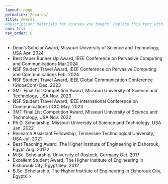```yaml
---
layout: page
permalink: /awards/
title: Awards
#description: Materials for courses you taught. Replace this text with your description.
nav: true
nav_order: 6
---
```



<ul class="circle-bullets">
<li>Dean’s Scholar Award, Missouri University of Science and Technology, USA Apr. 2024</li>
<li>Best Paper Runner Up Award, IEEE Conference on Pervasive Computing and Communications Mar.2024</li>
<li>NSF Student Travel Award, IEEE Conference on Pervasive Computing and Communications Feb. 2024</li>
<li>NSF Student Travel Award, IEEE Global Communication Conference (GlobeCom) Dec. 2023</li>
<li>3MT Final List Competition Award, Missouri University of Science and Technology, USA Nov. 2023</li>
<li>NSF Student Travel Award, IEEE International Conference on Communications (ICC) May. 2023</li>
<li>3MT Final List Competition Award, Missouri University of Science and Technology, USA Nov. 2022</li>
<li>Ph.D. Scholarship, Missouri University of Science and Technology, USA Jan. 2022</li>
<li>Research Assistant Fellowship, Tennessee Technological University, USA Jul. 2021</li>
<li>Best Teaching Award, The Higher Institute of Engineering in Elshorouk, Egypt Aug. 20172</li>
<li>M.Sc. Scholarship, University of Rostock, Germany Oct. 2017</li>
<li>Excellent Student Award, The Higher Institute of Engineering in Elshorouk City, Egypt Sep. 2012</li>
<li>B.Sc. Scholarship, The Higher Institute of Engineering in Elshorouk City, Egypt/li>
</ul>














